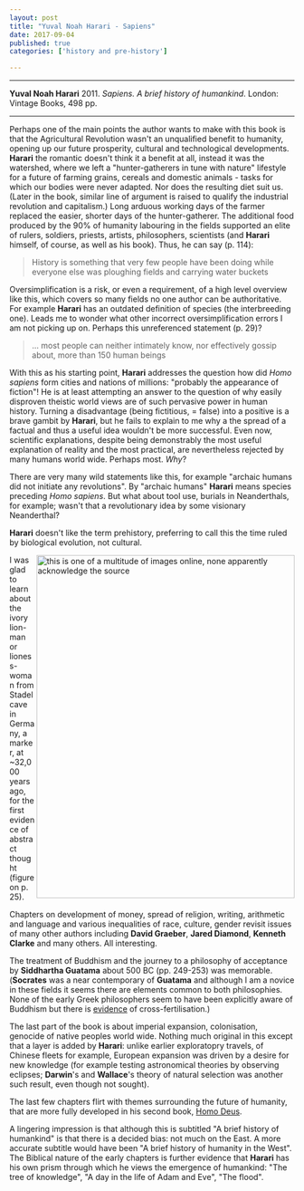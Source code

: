 ```yaml
---
layout: post
title: "Yuval Noah Harari - Sapiens"
date: 2017-09-04
published: true
categories: ['history and pre-history']

---
```



***
<b>Yuval Noah Harari</b> 2011. _Sapiens. A brief history of humankind_. London: Vintage Books, 498 pp.

***

Perhaps one of the main points the author wants to make with this book is that the Agricultural Revolution wasn't an unqualified benefit to humanity, opening up our future prosperity, cultural and technological developments.  **Harari** the romantic doesn't think it a benefit at all, instead it was the watershed, where we left a "hunter-gatherers in tune with nature" lifestyle for a future of farming grains, cereals and domestic animals - tasks for which our bodies were never adapted.  Nor does the resulting diet suit us.  (Later in the book, similar line of argument is raised to qualify the industrial revolution and capitalism.) Long arduous working days of the farmer replaced the easier, shorter days of the hunter-gatherer.  The additional food produced by the 90% of humanity labouring in the fields supported an elite of rulers, soldiers, priests, artists, philosophers, scientists (and **Harari** himself, of course, as well as his book).  Thus, he can say (p. 114):

> History is something that very few people have been doing while everyone else was ploughing fields and carrying water buckets  

Oversimplification is a risk, or even a requirement, of a high level overview like this, which covers so many fields no one author can be authoritative.   For example **Harari** has an outdated definition  of species (the interbreeding one).  Leads me to wonder what other incorrect oversimplification errors I am not picking up on.  Perhaps this unreferenced statement  (p. 29)? 

> ... most people can neither intimately know, nor effectively gossip about, more than 150 human beings

With this as his starting point, **Harari** addresses the question how did _Homo sapiens_ form cities and nations of millions: "probably the appearance of fiction"!  He is at least attempting an answer to the question of why easily disproven theistic world views are of such pervasive power in human history.  Turning a disadvantage (being fictitious, = false) into a positive is a brave gambit by **Harari**, but he fails to explain to me why a the spread of a factual and thus a useful idea wouldn't be more successful.  Even now, scientific explanations, despite being demonstrably the most useful explanation of reality and the most practical, are nevertheless rejected by many humans world wide. Perhaps most.  _Why_? 

There are very many wild statements like this,  for example "archaic humans did not initiate any revolutions". By "archaic humans" **Harari** means species preceding _Homo sapiens_. But what about tool use, burials in Neanderthals, for example; wasn't that a revolutionary idea by some  visionary Neanderthal? 

**Harari** doesn't like the term prehistory, preferring to call this the time ruled by biological evolution, not cultural. 

<img  width="456px" height="606px" align="right" src="https://i.pinimg.com/736x/2e/c3/7a/2ec37a4f843d79f395e3fa0b75137420--cool-science--.jpg" alt="this is one of a multitude of images online, none apparently acknowledge the source" />
 

I was glad to learn about the ivory lion-man or lioness-woman from Stadel cave in Germany, a marker, at ~32,000 years ago, for the first evidence of abstract thought (figure on p. 25). 

Chapters on development of money, spread of religion, writing, arithmetic and language and various inequalities of race, culture, gender revisit issues of many other authors including **David Graeber**, **Jared Diamond**, **Kenneth Clarke** and many others.  All interesting.  

The treatment of Buddhism and the journey to a philosophy of acceptance by **Siddhartha Guatama** about 500 BC (pp. 249-253) was memorable.   (**Socrates** was a near contemporary of **Guatama** and although I am a novice in these fields it seems there are elements common to both philosophies. None of the early Greek philosophers seem to have been explicitly aware of Buddhism but there is [evidence](https://buddhism.stackexchange.com/questions/2801/is-there-evidence-of-a-buddhist-influence-on-greek-stoicism) of cross-fertilisation.)

The last part of the book is about imperial expansion, colonisation, genocide of native peoples world wide.  Nothing much original in this except that a layer is added by **Harari**: unlike earlier exploratopry travels, of Chinese fleets for example, European expansion was driven by a desire for new knowledge (for example testing astronomical theories by observing eclipses; **Darwin**'s and **Wallace**'s theory of natural selection was another such result, even though not sought).    

The last few chapters flirt with themes surrounding the future of humanity, that are more fully developed in his second book, [Homo Deus](http://timeteam.github.io/history%20and%20pre-history/2017/03/20/homo-deus.html). 

A lingering impression is that although this is subtitled "A brief history of humankind" is that there is a decided bias: not much on the East.  A more accurate subtitle would have been "A brief history of humanity in the West".  The Biblical nature of the early chapters is further evidence that **Harari** has his own prism through which he views the emergence of humankind: "The tree of knowledge", "A day in the life of Adam and Eve", "The flood".


